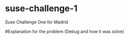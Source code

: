 # suse-challenge-1
Suse Challenge One for Madrid

#Explanation for the problem (Debug and how it was solve)
